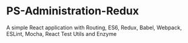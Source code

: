 # PS-Administration-Redux
A simple React application with Routing, ES6, Redux, Babel, Webpack, ESLint, Mocha, React Test Utils and Enzyme
